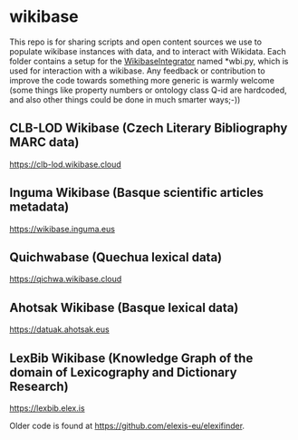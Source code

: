 # wikibase
 This repo is for sharing scripts and open content sources we use to populate wikibase instances with data, and to interact with Wikidata. Each folder contains a setup for the [WikibaseIntegrator](https://github.com/LeMyst/WikibaseIntegrator) named *wbi.py, which is used for interaction with a wikibase. Any feedback or contribution to improve the code towards something more generic is warmly welcome (some things like property numbers or ontology class Q-id are hardcoded, and also other things could be done in much smarter ways;-))
## CLB-LOD Wikibase (Czech Literary Bibliography MARC data)
 https://clb-lod.wikibase.cloud
## Inguma Wikibase (Basque scientific articles metadata)
 https://wikibase.inguma.eus
## Quichwabase (Quechua lexical data)
 https://qichwa.wikibase.cloud
## Ahotsak Wikibase (Basque lexical data)
 https://datuak.ahotsak.eus
## LexBib Wikibase (Knowledge Graph of the domain of Lexicography and Dictionary Research)
 https://lexbib.elex.is
 
 Older code is found at https://github.com/elexis-eu/elexifinder.
